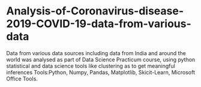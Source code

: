 # Analysis-of-Coronavirus-disease-2019-COVID-19-data-from-various-data
Data from various data sources including data from India and around the world was analysed as part of Data Science Practicum course,  using  python  statistical  and  data  science  tools  like  clustering  as  to  get  meaningful  inferences
Tools:Python, Numpy, Pandas, Matplotlib, Skicit-Learn, Microsoft Office Tools.
